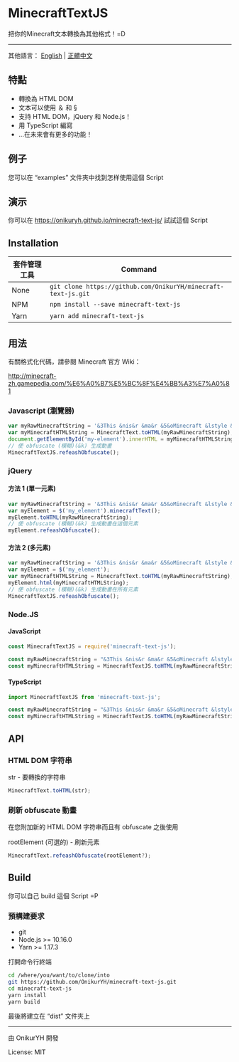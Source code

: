 # MinecraftTextJS

把你的Minecraft文本轉換為其他格式！=D

---

其他語言：
[English](https://github.com/OnikurYH/minecraft-text-js/blob/master/README.md) |
[正體中文](https://github.com/OnikurYH/minecraft-text-js/blob/master/docs/readme/READMS.zh-hk.md)

## 特點
* 轉換為 HTML DOM
* 文本可以使用 ＆ 和 §
* 支持 HTML DOM，jQuery 和 Node.js！
* 用 TypeScript 編寫
* ...在未來會有更多的功能！

## 例子
您可以在 “examples” 文件夾中找到怎样使用這個 Script

## 演示
你可以在 https://onikuryh.github.io/minecraft-text-js/ 試試這個 Script

## Installation
| 套件管理工具 | Command                                                       |
|---------|---------------------------------------------------------------|
| None    | `git clone https://github.com/OnikurYH/minecraft-text-js.git` |
| NPM     | `npm install --save minecraft-text-js`                        |
| Yarn    | `yarn add minecraft-text-js`                                  |

## 用法

有關格式化代碼，請參閱 Minecraft 官方 Wiki：

http://minecraft-zh.gamepedia.com/%E6%A0%B7%E5%BC%8F%E4%BB%A3%E7%A0%81

### Javascript (瀏覽器)
```javascript
var myRawMinecraftString = '&3This &nis&r &ma&r &5&oMinecraft &lstyle &6&ltext &ka&6, Ya&r&6! &r&0=D';
var myMinecraftHTMLString = MinecraftText.toHTML(myRawMinecraftString);
document.getElementById('my-element').innerHTML = myMinecraftHTMLString;
// 使 obfuscate (模糊)(&k) 生成動畫
MinecraftTextJS.refeashObfuscate();
```

### jQuery
#### 方法 1 (單一元素)
```javascript
var myRawMinecraftString = '&3This &nis&r &ma&r &5&oMinecraft &lstyle &6&ltext &ka&6, Ya&r&6! &r&0=D';
var myElement = $('my_element').minecraftText();
myElement.toHTML(myRawMinecraftString);
// 使 obfuscate (模糊)(&k) 生成動畫在這個元素
myElement.refeashObfuscate();
```
#### 方法 2 (多元素)
```javascript
var myRawMinecraftString = '&3This &nis&r &ma&r &5&oMinecraft &lstyle &6&ltext &ka&6, Ya&r&6! &r&0=D';
var myElement = $('my_element');
var myMinecraftHTMLString = MinecraftText.toHTML(myRawMinecraftString);
myElement.html(myMinecraftHTMLString);
// 使 obfuscate (模糊)(&k) 生成動畫在所有元素
MinecraftTextJS.refeashObfuscate();
```

### Node.JS
#### JavaScript
```javascript
const MinecraftTextJS = require('minecraft-text-js');

const myRawMinecraftString = "&3This &nis&r &ma&r &5&oMinecraft &lstyle &6&ltext &ka&6, Ya&r&6! &r&0=D";
const myMinecraftHTMLString = MinecraftTextJS.toHTML(myRawMinecraftString);
```

#### TypeScript
```typescript
import MinecraftTextJS from 'minecraft-text-js';

const myRawMinecraftString = "&3This &nis&r &ma&r &5&oMinecraft &lstyle &6&ltext &ka&6, Ya&r&6! &r&0=D";
const myMinecraftHTMLString = MinecraftTextJS.toHTML(myRawMinecraftString);
```

## API

### HTML DOM 字符串

str - 要轉換的字符串
```javascript
MinecraftText.toHTML(str);
```

### 刷新 obfuscate 動畫

在您附加新的 HTML DOM 字符串而且有 obfuscate 之後使用

rootElement (可選的) - 刷新元素
```javascript
MinecraftText.refeashObfuscate(rootElement?);
```

## Build

你可以自己 build 這個 Script =P

### 預構建要求
* git
* Node.js >= 10.16.0
* Yarn >= 1.17.3

打開命令行終端
```sh
cd /where/you/want/to/clone/into
git https://github.com/OnikurYH/minecraft-text-js.git
cd minecraft-text-js
yarn install
yarn build
```
最後將建立在 “dist” 文件夾上

---

由 OnikurYH 開發

License: MIT
